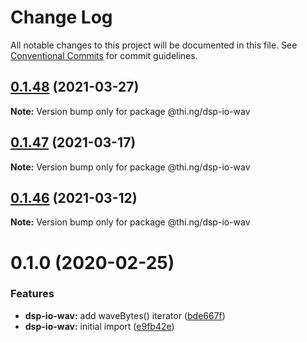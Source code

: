 # Change Log

All notable changes to this project will be documented in this file.
See [Conventional Commits](https://conventionalcommits.org) for commit guidelines.

## [0.1.48](https://github.com/thi-ng/umbrella/compare/@thi.ng/dsp-io-wav@0.1.47...@thi.ng/dsp-io-wav@0.1.48) (2021-03-27)

**Note:** Version bump only for package @thi.ng/dsp-io-wav





## [0.1.47](https://github.com/thi-ng/umbrella/compare/@thi.ng/dsp-io-wav@0.1.46...@thi.ng/dsp-io-wav@0.1.47) (2021-03-17)

**Note:** Version bump only for package @thi.ng/dsp-io-wav





## [0.1.46](https://github.com/thi-ng/umbrella/compare/@thi.ng/dsp-io-wav@0.1.45...@thi.ng/dsp-io-wav@0.1.46) (2021-03-12)

**Note:** Version bump only for package @thi.ng/dsp-io-wav





# 0.1.0 (2020-02-25)


### Features

* **dsp-io-wav:** add waveBytes() iterator ([bde667f](https://github.com/thi-ng/umbrella/commit/bde667fe4b08f03a7bbf4fa95d8e71c296d5bfb7))
* **dsp-io-wav:** initial import ([e9fb42e](https://github.com/thi-ng/umbrella/commit/e9fb42e5cb260997ff38055e713aebd82aaf3843))
